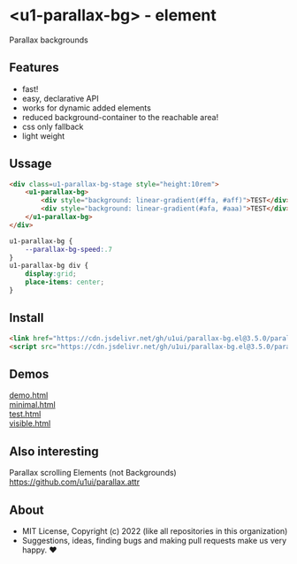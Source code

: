 # &lt;u1-parallax-bg&gt; - element
Parallax backgrounds

## Features

- fast!
- easy, declarative API
- works for dynamic added elements
- reduced background-container to the reachable area!
- css only fallback
- light weight

## Ussage

```html
<div class=u1-parallax-bg-stage style="height:10rem">
    <u1-parallax-bg>
        <div style="background: linear-gradient(#ffa, #aff)">TEST</div>
        <div style="background: linear-gradient(#afa, #aaa)">TEST</div>
    </u1-parallax-bg>
</div>
```

```css
u1-parallax-bg {
    --parallax-bg-speed:.7
}
u1-parallax-bg div {
    display:grid;
    place-items: center;
}
```

## Install

```html
<link href="https://cdn.jsdelivr.net/gh/u1ui/parallax-bg.el@3.5.0/parallax-bg.min.css" rel=stylesheet>
<script src="https://cdn.jsdelivr.net/gh/u1ui/parallax-bg.el@3.5.0/parallax-bg.min.js" type=module>
```

## Demos

[demo.html](http://gcdn.li/u1ui/parallax-bg.el@main/tests/demo.html)  
[minimal.html](http://gcdn.li/u1ui/parallax-bg.el@main/tests/minimal.html)  
[test.html](http://gcdn.li/u1ui/parallax-bg.el@main/tests/test.html)  
[visible.html](http://gcdn.li/u1ui/parallax-bg.el@main/tests/visible.html)  

## Also interesting

Parallax scrolling Elements (not Backgrounds)
https://github.com/u1ui/parallax.attr

## About

- MIT License, Copyright (c) 2022 <u1> (like all repositories in this organization) <br>
- Suggestions, ideas, finding bugs and making pull requests make us very happy. ♥

